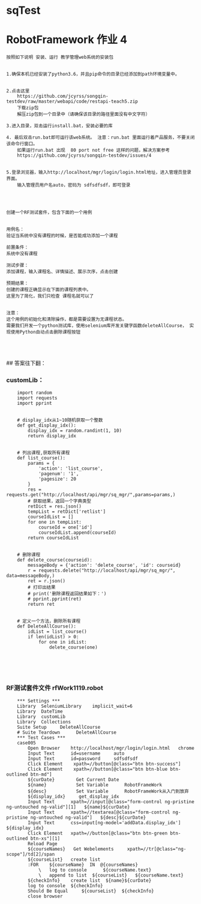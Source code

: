 # sqTest
# RobotFramework 作业 4
    按照如下说明 安装、运行 教学管理web系统的安装包


    1.确保本机已经安装了python3.6，并且pip命令的目录已经添加到path环境变量中。


    2.点击这里
        https://github.com/jcyrss/songqin-testdev/raw/master/webapi/code/restapi-teach5.zip
        下载zip包
        解压zip包到一个目录中（请确保该目录的路径里面没有中文字符）

    3.进入目录，双击运行install.bat，安装必要的库

    4. 最后双击run.bat即可运行该web系统。 注意：run.bat 里面运行着产品服务，不要关闭该命令行窗口。
        如果运行run.bat 出现  80 port not free 这样的问题，解决方案参考 
        https://github.com/jcyrss/songqin-testdev/issues/4


    5.登录浏览器，输入http://localhost/mgr/login/login.html地址，进入管理员登录界面。 
        输入管理员用户名auto，密码为 sdfsdfsdf，即可登录




    创建一个RF测试套件，包含下面的一个用例


    用例名：
    验证当系统中没有课程的时候，是否能成功添加一个课程

    前置条件：
    系统中没有课程

    测试步骤：
    添加课程，输入课程名、详情描述、展示次序，点击创建

    预期结果：
    创建的课程正确显示在下面的课程列表中。
    这里为了简化，我们只检查 课程名就可以了


    注意：
    这个用例的初始化和清除操作，都是需要设置为无课程状态。
    需要我们开发一个python测试库，使用selenium库开发关键字函数deleteAllCourse， 实现使用Python自动点击删除课程按钮
    
    
    
  <br>
  <br>
  <br>
  ## 答案往下翻：
  
  ### customLib：
  
        import random
        import requests
        import pprint


        # display_idx从1~10随机获取一个整数
        def get_display_idx():
            display_idx = random.randint(1, 10)
            return display_idx


        # 列出课程,获取所有课程
        def list_course():
            params = {
                'action': 'list_course',
                'pagenum': '1',
                'pagesize': 20
            }
            res = requests.get("http://localhost/api/mgr/sq_mgr/",params=params,)
            # 获取结果，返回一个字典类型
            retDict = res.json()
            tempList = retDict['retlist']
            courseIdList = []
            for one in tempList:
                courseId = one['id']
                courseIdList.append(courseId)
            return courseIdList


        # 删除课程
        def delete_course(courseid):
            messageBody = {'action': 'delete_course', 'id': courseid}
            r = requests.delete("http://localhost/api/mgr/sq_mgr/", data=messageBody,)
            ret = r.json()
            # 打印出结果
            # print('删除课程返回结果如下：')
            # pprint.pprint(ret)
            return ret


        # 定义一个方法，删除所有课程
        def DeleteAllCourse():
            idList = list_course()
            if len(idList) > 0:
                for one in idList:
                    delete_course(one)
  <br>
  <br>
  <br>
                    
   ### RF测试套件文件 rfWork1119.robot
        *** Settings ***
        Library  SeleniumLibrary    implicit_wait=6
        Library  DateTime
        Library  customLib
        Library  Collections
        Suite Setup     DeleteAllCourse
        # Suite Teardown      DeleteAllCourse
        *** Test Cases ***
        case005
            Open Browser    http://localhost/mgr/login/login.html   chrome
            Input Text      id=username     auto
            Input Text      id=password     sdfsdfsdf
            Click Element    xpath=//button[@class="btn btn-success"]
            Click Element    xpath=//button[@class="btn btn-blue btn-outlined btn-md"]
            ${curDate}        Get Current Date
            ${name}           Set Variable      RobotFrameWork
            ${desc}           Set Variable      RobotFrameWork从入门到放弃
            ${display_idx}     get_display_idx
            Input Text      xpath=//input[@class="form-control ng-pristine ng-untouched ng-valid"][1]   ${name}${curDate}
            Input Text      xpath=//textarea[@class="form-control ng-pristine ng-untouched ng-valid"]   ${desc}${curDate}
            Input Text      css=input[ng-model='addData.display_idx']   ${display_idx}
            Click Element   xpath=//button[@class="btn btn-green btn-outlined btn-xs"][1]
            Reload Page
            ${courseNames}   Get Webelements     xpath=//tr[@class="ng-scope"]/td[2]/span
            ${courseList}   create list
            :FOR    ${courseName}  IN  @{courseNames}
                \   log to console      ${courseName.text}
                \   append to list  ${courseList}   ${courseName.text}
            ${checkInfo}    create list  ${name}${curDate}
            log to console  ${checkInfo}
            Should Be Equal     ${courseList}  ${checkInfo}
            close browser


